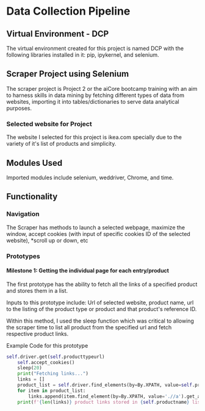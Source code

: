 # Data Collection Pipeline

## Virtual Environment - DCP
The virtual environment created for this project is named DCP with the following libraries installed in it: pip, ipykernel, and selenium.

## Scraper Project using Selenium
The scraper project is Project 2 or the aiCore bootcamp training with an aim to harness skills in data mining by fetching different types of data from websites, importing it into tables/dictionaries to serve data analytical purposes.

### Selected website for Project
The website I selected for this project is ikea.com specially due to the variety of it's list of products and simplicity.

## Modules Used
Imported modules include selenium, weddriver, Chrome, and time.

## Functionality

### Navigation
The Scraper has methods to launch a selected webpage, maximize the window, accept cookies (with input of specific cookies ID of the selected website), *scroll up or down, etc

### Prototypes

#### Milestone 1: Getting the individual page for each entry/product
The first prototype has the ability to fetch all the links of a specified product and stores them in a list.

Inputs to this prototype include: Url of selected website, product name, url to the listing of the product type or product and that product's reference ID.

Within this method, I used the sleep function which was critical to allowing the scraper time to list all product from the specified url and fetch respective product links.

Example Code for this prototype
```python
self.driver.get(self.producttypeurl)
    self.accept_cookies()
    sleep(20)
    print("Fetching links...")
    links = []
    product_list = self.driver.find_elements(by=By.XPATH, value=self.productid)
    for item in product_list:
        links.append(item.find_element(by=By.XPATH, value='.//a').get_attribute('href'))
    print(f'{len(links)} product links stored in {self.productname} list')        
```

